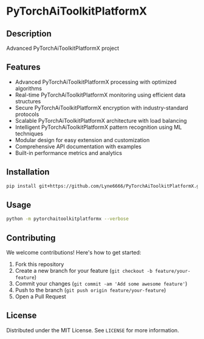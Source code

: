 # PyTorchAiToolkitPlatformX

## Description

Advanced PyTorchAiToolkitPlatformX project

## Features

- Advanced PyTorchAiToolkitPlatformX processing with optimized algorithms
- Real-time PyTorchAiToolkitPlatformX monitoring using efficient data structures
- Secure PyTorchAiToolkitPlatformX encryption with industry-standard protocols
- Scalable PyTorchAiToolkitPlatformX architecture with load balancing
- Intelligent PyTorchAiToolkitPlatformX pattern recognition using ML techniques
- Modular design for easy extension and customization
- Comprehensive API documentation with examples
- Built-in performance metrics and analytics
## Installation

```bash
pip install git+https://github.com/Lyne6666/PyTorchAiToolkitPlatformX.git
```

## Usage

```bash
python -m pytorchaitoolkitplatformx --verbose
```

## Contributing

We welcome contributions! Here's how to get started:

1. Fork this repository
2. Create a new branch for your feature (`git checkout -b feature/your-feature`)
3. Commit your changes (`git commit -am 'Add some awesome feature'`)
4. Push to the branch (`git push origin feature/your-feature`)
5. Open a Pull Request

## License

Distributed under the MIT License. See `LICENSE` for more information.
